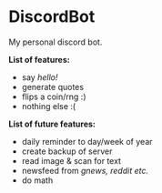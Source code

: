 # DiscordBot
My personal discord bot.

**List of features:**
- say *hello!*
- generate quotes
- flips a coin/rng :)
- nothing else :(


**List of future features:**
- daily reminder to day/week of year
- create backup of server
- read image & scan for text
- newsfeed from *gnews, reddit etc.*
- do math
